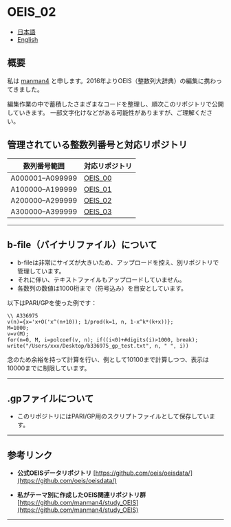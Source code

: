# OEIS_02

* [日本語](README_ja.md)
* [English](README.md)

## 概要

私は [manman4](https://github.com/manman4) と申します。2016年よりOEIS（整数列大辞典）の編集に携わってきました。

編集作業の中で蓄積したさまざまなコードを整理し、順次このリポジトリで公開していきます。
一部文字化けなどがある可能性がありますが、ご理解ください。

## 管理されている整数列番号と対応リポジトリ

| 数列番号範囲      | 対応リポジトリ                                  |
| --------------- | --------------------------------------------- |
| A000001–A099999 | [OEIS_00](https://github.com/manman4/OEIS_00) |
| A100000–A199999 | [OEIS_01](https://github.com/manman4/OEIS_01) |
| A200000–A299999 | [OEIS_02](https://github.com/manman4/OEIS_02) |
| A300000–A399999 | [OEIS_03](https://github.com/manman4/OEIS_03) |

---

## b-file（バイナリファイル）について

* b-fileは非常にサイズが大きいため、アップロードを控え、別リポジトリで管理しています。
* それに伴い、テキストファイルもアップロードしていません。
* 各数列の数値は1000桁まで（符号込み）を目安としています。

以下はPARI/GPを使った例です：

```PARI:
\\ A336975
v(n)={x='x+O('x^(n+10)); 1/prod(k=1, n, 1-x^k*(k+x))};
M=1000;
v=v(M);
for(n=0, M, i=polcoef(v, n); if((i<0)+#digits(i)>1000, break); write("/Users/xxx/Desktop/b336975_gp_test.txt", n, " ", i))
```

念のため余裕を持って計算を行い、例として10100まで計算しつつ、表示は10000までに制限しています。

---

## .gpファイルについて

* このリポジトリにはPARI/GP用のスクリプトファイルとして保存しています。

---

## 参考リンク

* **公式OEISデータリポジトリ**
  [https://github.com/oeis/oeisdata/](https://github.com/oeis/oeisdata/)

* **私がテーマ別に作成したOEIS関連リポジトリ群**
  [https://github.com/manman4/study_OEIS](https://github.com/manman4/study_OEIS)

---


